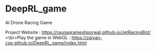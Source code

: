 # DeepRL_game
AI Drone Racing Game

Project Website : https://raunaqrameshporwal.github.io/JetRacingBot/
<\br>Play the game in WebGL : https://zaiyan-cse.github.io/DeepRL_game/index.html
